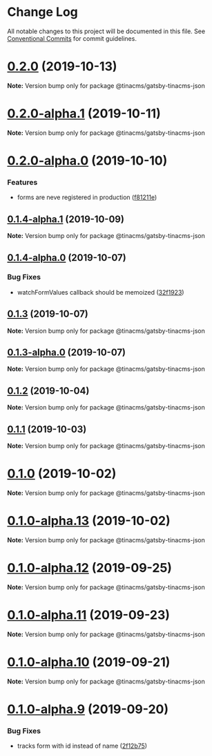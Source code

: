 # Change Log

All notable changes to this project will be documented in this file.
See [Conventional Commits](https://conventionalcommits.org) for commit guidelines.

# [0.2.0](https://github.com/tinacms/tinacms/compare/@tinacms/gatsby-tinacms-json@0.2.0-alpha.1...@tinacms/gatsby-tinacms-json@0.2.0) (2019-10-13)

**Note:** Version bump only for package @tinacms/gatsby-tinacms-json





# [0.2.0-alpha.1](https://github.com/tinacms/tinacms/compare/@tinacms/gatsby-tinacms-json@0.2.0-alpha.0...@tinacms/gatsby-tinacms-json@0.2.0-alpha.1) (2019-10-11)

**Note:** Version bump only for package @tinacms/gatsby-tinacms-json





# [0.2.0-alpha.0](https://github.com/tinacms/tinacms/compare/@tinacms/gatsby-tinacms-json@0.1.1...@tinacms/gatsby-tinacms-json@0.2.0-alpha.0) (2019-10-10)


### Features

* forms are neve registered in production ([f81211e](https://github.com/tinacms/tinacms/commit/f81211e))





## [0.1.4-alpha.1](https://github.com/tinacms/tinacms/compare/@tinacms/gatsby-tinacms-json@0.1.1...@tinacms/gatsby-tinacms-json@0.1.4-alpha.1) (2019-10-09)

**Note:** Version bump only for package @tinacms/gatsby-tinacms-json





## [0.1.4-alpha.0](https://github.com/tinacms/tinacms/compare/@tinacms/gatsby-tinacms-json@0.1.3...@tinacms/gatsby-tinacms-json@0.1.4-alpha.0) (2019-10-07)


### Bug Fixes

* watchFormValues callback should be memoized ([32f1923](https://github.com/tinacms/tinacms/commit/32f1923))





## [0.1.3](https://github.com/tinacms/tinacms/compare/@tinacms/gatsby-tinacms-json@0.1.3-alpha.0...@tinacms/gatsby-tinacms-json@0.1.3) (2019-10-07)

**Note:** Version bump only for package @tinacms/gatsby-tinacms-json





## [0.1.3-alpha.0](https://github.com/tinacms/tinacms/compare/@tinacms/gatsby-tinacms-json@0.1.1...@tinacms/gatsby-tinacms-json@0.1.3-alpha.0) (2019-10-07)

**Note:** Version bump only for package @tinacms/gatsby-tinacms-json





## [0.1.2](https://github.com/tinacms/tinacms/compare/@tinacms/gatsby-tinacms-json@0.1.2-alpha.0...@tinacms/gatsby-tinacms-json@0.1.2) (2019-10-04)

**Note:** Version bump only for package @tinacms/gatsby-tinacms-json





## [0.1.1](https://github.com/tinacms/tinacms/compare/@tinacms/gatsby-tinacms-json@0.1.0...@tinacms/gatsby-tinacms-json@0.1.1) (2019-10-03)

**Note:** Version bump only for package @tinacms/gatsby-tinacms-json





# [0.1.0](https://github.com/tinacms/tinacms/compare/@tinacms/gatsby-tinacms-json@0.1.0-alpha.13...@tinacms/gatsby-tinacms-json@0.1.0) (2019-10-02)

**Note:** Version bump only for package @tinacms/gatsby-tinacms-json





# [0.1.0-alpha.13](https://github.com/tinacms/tinacms/compare/@tinacms/gatsby-tinacms-json@0.1.0-alpha.12...@tinacms/gatsby-tinacms-json@0.1.0-alpha.13) (2019-10-02)

**Note:** Version bump only for package @tinacms/gatsby-tinacms-json





# [0.1.0-alpha.12](https://github.com/tinacms/tinacms/compare/@tinacms/gatsby-tinacms-json@0.1.0-alpha.11...@tinacms/gatsby-tinacms-json@0.1.0-alpha.12) (2019-09-25)

**Note:** Version bump only for package @tinacms/gatsby-tinacms-json





# [0.1.0-alpha.11](https://github.com/tinacms/tinacms/compare/@tinacms/gatsby-tinacms-json@0.1.0-alpha.10...@tinacms/gatsby-tinacms-json@0.1.0-alpha.11) (2019-09-23)

**Note:** Version bump only for package @tinacms/gatsby-tinacms-json





# [0.1.0-alpha.10](https://github.com/tinacms/tinacms/compare/@tinacms/gatsby-tinacms-json@0.1.0-alpha.9...@tinacms/gatsby-tinacms-json@0.1.0-alpha.10) (2019-09-21)

**Note:** Version bump only for package @tinacms/gatsby-tinacms-json





# [0.1.0-alpha.9](https://github.com/tinacms/tinacms/compare/@tinacms/gatsby-tinacms-json@0.1.0-alpha.8...@tinacms/gatsby-tinacms-json@0.1.0-alpha.9) (2019-09-20)


### Bug Fixes

* tracks form with id instead of name ([2f12b75](https://github.com/tinacms/tinacms/commit/2f12b75))
